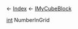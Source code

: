 ← [Index](Api-Index) ← [IMyCubeBlock](VRage.Game.ModAPI.Ingame.IMyCubeBlock)

[int](System.Int32) NumberInGrid